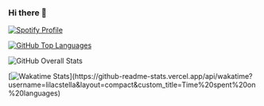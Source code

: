 ### Hi there 👋

<!--
**lilacstella/lilacstella** is a ✨ _special_ ✨ repository because its `README.md` (this file) appears on your GitHub profile.

Here are some ideas to get you started:

- 🔭 I’m currently working on ...
- 🌱 I’m currently learning ...
- 👯 I’m looking to collaborate on ...
- 🤔 I’m looking for help with ...
- 💬 Ask me about ...
- 📫 How to reach me: ...
- 😄 Pronouns: ...
- ⚡ Fun fact: ...
-->

[![Spotify Profile](https://spotify-github-profile.vercel.app/api/view?uid=nnar1agv954e81ua6w4gqrdwi&cover_image=true&theme=default&show_offline=false&background_color=121212&interchange=true&bar_color=ff80ff&bar_color_cover=false)](https://github.com/kittinan/spotify-github-profile)

[![GitHub Top Languages](https://github-readme-stats.vercel.app/api/top-langs/?username=lilacstella&size_weight=0.1&count_weight=0.9&layout=donut-vertical)](https://github.com/anuraghazra/github-readme-stats)

![GitHub Overall Stats](https://github-readme-stats.vercel.app/api?username=lilacstella&show_icons=true&hide_rank=true&include_all_commits=true)

[![Wakatime Stats]([https://github-readme-stats.vercel.app/api/wakatime?username=lilacstella&compact=true](https://github-readme-stats.vercel.app/api/wakatime?username=lilacstella&layout=compact&custom_title=Time%20spent%20on%20languages)https://github-readme-stats.vercel.app/api/wakatime?username=lilacstella&layout=compact&custom_title=Time%20spent%20on%20languages)](https://github-readme-stats.vercel.app/api/wakatime?username=lilacstella&layout=compact&custom_title=Time%20spent%20on%20languages)
